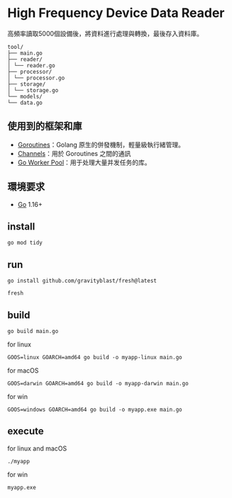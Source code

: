 # High Frequency Device Data Reader

高頻率讀取5000個設備後，將資料進行處理與轉換，最後存入資料庫。

```
tool/
├── main.go
├── reader/
│ └── reader.go
├── processor/
│ └── processor.go
├── storage/
│ └── storage.go
└── models/
└── data.go
```

## 使用到的框架和庫

- [Goroutines](https://tour.golang.org/concurrency/1)：Golang 原生的併發機制，輕量級執行緒管理。
- [Channels](https://tour.golang.org/concurrency/2)：用於 Goroutines 之間的通訊
- [Go Worker Pool](https://github.com/panjf2000/ants)：用于处理大量并发任务的库。

## 環境要求

- [Go](https://golang.org/dl/) 1.16+

## install

```
go mod tidy
```

## run

```
go install github.com/gravityblast/fresh@latest
```

```
fresh
```

## build

```
go build main.go
```


for linux
```
GOOS=linux GOARCH=amd64 go build -o myapp-linux main.go
```


for macOS

```
GOOS=darwin GOARCH=amd64 go build -o myapp-darwin main.go
```

for win

```
GOOS=windows GOARCH=amd64 go build -o myapp.exe main.go
```

## execute

for linux and macOS

```
./myapp
```

for win

```
myapp.exe
```
